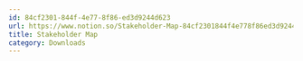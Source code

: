 ```yaml
---
id: 84cf2301-844f-4e77-8f86-ed3d9244d623
url: https://www.notion.so/Stakeholder-Map-84cf2301844f4e778f86ed3d9244d623
title: Stakeholder Map
category: Downloads
---
```


